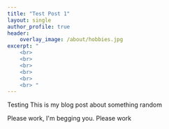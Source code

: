 ```yaml
---
title: "Test Post 1"
layout: single
author_profile: true
header:
    overlay_image: /about/hobbies.jpg
excerpt: "
    <br>
    <br>
    <br>
    <br>
    <br>
    <br> "
---
```



Testing This is my blog post about something random 

Please work, I'm begging you. Please work 